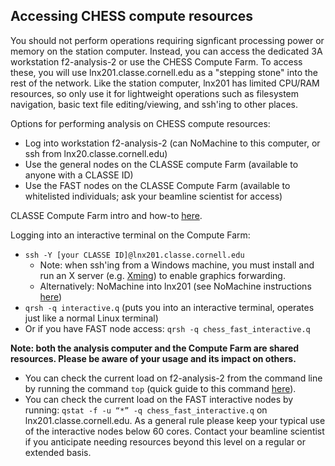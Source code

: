 ## Accessing CHESS compute resources
You should not perform operations requiring signficant processing power or memory on the station computer. Instead, you can access the dedicated 3A workstation f2-analysis-2 or use the CHESS Compute Farm. To access these, you will use lnx201.classe.cornell.edu as a "stepping stone" into the rest of the network. Like the station computer, lnx201 has limited CPU/RAM resources, so only use it for lightweight operations such as filesystem navigation, basic text file editing/viewing, and ssh'ing to other places.

Options for performing analysis on CHESS compute resources:
- Log into workstation f2-analysis-2 (can NoMachine to this computer, or ssh from lnx20.classe.cornell.edu)
- Use the general nodes on the CLASSE compute Farm (available to anyone with a CLASSE ID)
- Use the FAST nodes on the CLASSE Compute Farm (available to whitelisted individuals; ask your beamline scientist for access)


CLASSE Compute Farm intro and how-to [here](https://wiki.classe.cornell.edu/Computing/ComputeFarmIntro).


Logging into an interactive terminal on the Compute Farm:
- ```ssh -Y [your CLASSE ID]@lnx201.classe.cornell.edu```
    - Note: when ssh'ing from a Windows machine, you must install and run an X server (e.g. [Xming](https://sourceforge.net/projects/xming/)) to enable graphics forwarding.
    - Alternatively: NoMachine into lnx201 (see NoMachine instructions [here](https://wiki.classe.cornell.edu/Computing/NoMachine)) 
- ```qrsh -q interactive.q``` (puts you into an interactive terminal, operates just like a normal Linux terminal)
- Or if you have FAST node access: ```qrsh -q chess_fast_interactive.q```


**Note: both the analysis computer and the Compute Farm are shared resources. Please be aware of your usage and its impact on others.**
- You can check the current load on f2-analysis-2 from the command line by running the command ```top``` (quick guide to this command [here](https://www.howtogeek.com/668986/how-to-use-the-linux-top-command-and-understand-its-output/)).
- You can check the current load on the FAST interactive nodes by running: ```qstat -f -u “*” -q chess_fast_interactive.q``` on lnx201.classe.cornell.edu. As a general rule please keep your typical use of the interactive nodes below 60 cores. Contact your beamline scientist if you anticipate needing resources beyond this level on a regular or extended basis.
